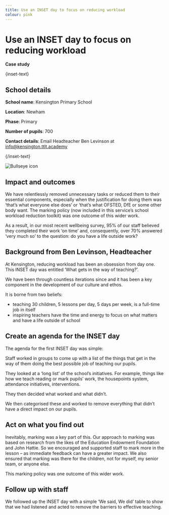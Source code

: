 ```yaml
---
title: Use an INSET day to focus on reducing workload
colour: pink
---
```


# Use an INSET day to focus on reducing workload

<strong class="govuk-tag">Case study</strong>

{inset-text}

## School details

**School name**: Kensington Primary School

**Location**: Newham

**Phase**: Primary

**Number of pupils**: 700

**Contact details**: Email Headteacher Ben Levinson at <info@kensington.ttlt.academy>

{/inset-text}

<div class="govuk-grid-row dfe-width-container">
  <div class="govuk-grid-column-full">
    <div class="info-box">
      <div class="info-box__corner">
        <img src="/assets/images/bullseye.svg" alt="Bullseye icon">
      </div>
      <h2 class="govuk-heading-m">
        Impact and outcomes
      </h2>
      <p>
        We have relentlessly removed unnecessary tasks or reduced them to their
        essential components, especially when the justification for doing them
        was ‘that’s what everyone else does’ or ‘that’s what OFSTED, DfE or some
        other body want. The marking policy (now included in this service’s
        school workload reduction toolkit) was one outcome of this wider work.
      </p>
      <p>
        As a result, in our most recent wellbeing survey, 95% of our staff
        believed they completed their work ‘on time’ and, consequently, over 70%
        answered ‘very much so’ to the question: do you have a life outside
        work?
      </p>
    </div>
  </div>
</div>

## Background from Ben Levinson, Headteacher

At Kensington, reducing workload has been an obsession from day one. This INSET
day was entitled ‘What gets in the way of teaching?’.

We have been through countless iterations since and it has been a key component
in the development of our culture and ethos.

It is borne from two beliefs:

- teaching 30 children, 5 lessons per day, 5 days per week, is a full-time job
  in itself
- inspiring teachers have the time and energy to focus on what matters and have
  a life outside of school

## Create an agenda for the INSET day

The agenda for the first INSET day was simple:

Staff worked in groups to come up with a list of the things that get in the way
of them doing the best possible job of teaching our pupils.

They looked at a ‘long list’ of the school’s initiatives. For example, things
like how we teach reading or mark pupils’ work, the housepoints system,
attendance initiatives, interventions.

They then decided what worked and what didn’t.

We then categorised these and worked to remove everything that didn’t have a
direct impact on our pupils.

## Act on what you find out

Inevitably, marking was a key part of this. Our approach to marking was based on
research from the likes of the Education Endowment Foundation and John Hattie.
So we encouraged and supported staff to mark more in the lesson – as immediate
feedback can have a greater impact. We also ensured that marking was there for
the children, not for myself, my senior team, or anyone else.

This marking policy was one outcome of this wider work.

## Follow up with staff

We followed up the INSET day with a simple ‘We said, We did’ table to show that
we had listened and acted to remove the barriers to effective teaching.
